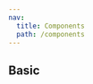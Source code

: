 ```yaml
---
nav:
  title: Components
  path: /components
---
```


## Basic

<code src="./demos/basic.tsx" title="Basic" />
